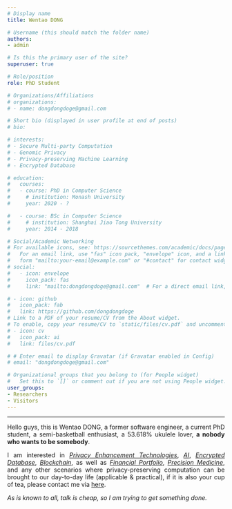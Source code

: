 ```yaml
---
# Display name
title: Wentao DONG

# Username (this should match the folder name)
authors:
- admin

# Is this the primary user of the site?
superuser: true

# Role/position
role: PhD Student

# Organizations/Affiliations
# organizations:
# - name: dongdongdoge@gmail.com

# Short bio (displayed in user profile at end of posts)
# bio: 

# interests:
# - Secure Multi-party Computation
# - Genomic Privacy
# - Privacy-preserving Machine Learning 
# - Encrypted Database

# education:
#   courses:
#   - course: PhD in Computer Science
#     # institution: Monash University
#     year: 2020 - ?

#   - course: BSc in Computer Science
#     # institution: Shanghai Jiao Tong University
#     year: 2014 - 2018

# Social/Academic Networking
# For available icons, see: https://sourcethemes.com/academic/docs/page-builder/#icons
#   For an email link, use "fas" icon pack, "envelope" icon, and a link in the
#   form "mailto:your-email@example.com" or "#contact" for contact widget.
# social: 
#   - icon: envelope
#     icon_pack: fas
#     link: "mailto:dongdongdoge@gmail.com"  # For a direct email link, use "mailto:test@example.org".

# - icon: github
#   icon_pack: fab
#   link: https://github.com/dongdongdoge
# Link to a PDF of your resume/CV from the About widget.
# To enable, copy your resume/CV to `static/files/cv.pdf` and uncomment the lines below.
# - icon: cv
#   icon_pack: ai
#   link: files/cv.pdf

# # Enter email to display Gravatar (if Gravatar enabled in Config)
# email: "dongdongdoge@gmail.com"

# Organizational groups that you belong to (for People widget)
#   Set this to `[]` or comment out if you are not using People widget.
user_groups:
- Researchers
- Visitors
---
```



---

<p style="text-align:justify;"> Hello guys, this is Wentao DONG, a former software engineer, a current PhD student, a semi-basketball enthusiast, a 53.618% ukulele lover, <b>a nobody who wants to be somebody</b>. </p>

<p style="text-align:justify;"> I am interested in <u><i>Privacy Enhancement Technologies</i></u>, <u><i>AI</i></u>, <u><i>Encrypted Database</i></u>, <u><i>Blockchain</i></u>, as well as <u><i>Financial Portfolio</i></u>, <u><i>Precision Medicine</i></u>, and any other scenarios where privacy-preserving computation can be brought to our day-to-day life (applicable & practical), if it is also your cup of tea, please contact me via <a href="mailto:dongdongdoge@gmail.com">here</a>.</p>

<p style="text-align:justify;"><i> As is known to all, talk is cheap, so I am trying to get something done.</i> </p>

